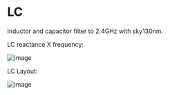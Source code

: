 # LC
Inductor and capacitor filter to 2.4GHz with sky130nm.

LC reactance X frequency:

![image](https://user-images.githubusercontent.com/80465879/143876719-c7490e5b-5006-4cd9-9bcc-7574f333f1f8.png)


LC Layout:

![image](https://user-images.githubusercontent.com/80465879/143877187-23ffe600-8d6f-481b-ac79-b13c1927166a.png)
